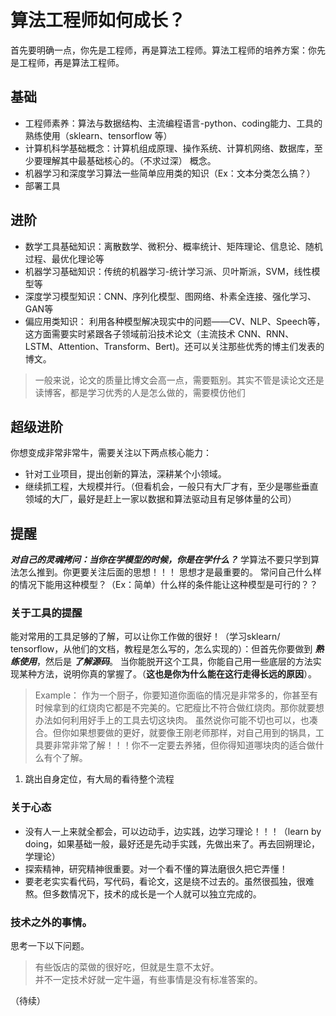 # 算法工程师如何成长？  

首先要明确一点，你先是工程师，再是算法工程师。算法工程师的培养方案：你先是工程师，再是算法工程师。

## 基础
* 工程师素养：算法与数据结构、主流编程语言-python、coding能力、工具的熟练使用（sklearn、tensorflow 等）
* 计算机科学基础概念：计算机组成原理、操作系统、计算机网络、数据库，至少要理解其中最基础核心的。（不求过深）
概念。
* 机器学习和深度学习算法一些简单应用类的知识（Ex：文本分类怎么搞？）
* 部署工具

## 进阶
* 数学工具基础知识：离散数学、微积分、概率统计、矩阵理论、信息论、随机过程、最优化理论等
* 机器学习基础知识：传统的机器学习-统计学习派、贝叶斯派，SVM，线性模型等
* 深度学习模型知识：CNN、序列化模型、图网络、朴素全连接、强化学习、GAN等
* 偏应用类知识： 利用各种模型解决现实中的问题——CV、NLP、Speech等，这方面需要实时紧跟各子领域前沿技术论文（主流技术 CNN、RNN、LSTM、Attention、Transform、Bert)。还可以关注那些优秀的博主们发表的博文。

> 一般来说，论文的质量比博文会高一点，需要甄别。其实不管是读论文还是读博客，都是学习优秀的人是怎么做的，需要模仿他们

## 超级进阶
你想变成非常非常牛，需要关注以下两点核心能力：
* 针对工业项目，提出创新的算法，深耕某个小领域。
* 继续抓工程，大规模并行。（但看机会，一般只有大厂才有，至少是哪些垂直领域的大厂，最好是赶上一家以数据和算法驱动且有足够体量的公司）

## 提醒
***对自己的灵魂拷问：当你在学模型的时候，你是在学什么？***
学算法不要只学到算法怎么推到。你更要关注后面的思想！！！ 思想才是最重要的。
常问自己什么样的情况下能用这种模型？（Ex：简单）什么样的条件能让这种模型是可行的？？

### 关于工具的提醒
能对常用的工具足够的了解，可以让你工作做的很好！（学习sklearn/ tensorflow，从他们的文档，教程是怎么写的，怎么实现的）：但首先你要做到 ***熟练使用***，然后是 ***了解源码***。 当你能脱开这个工具，你能自己用一些底层的方法实现某种方法，说明你真的掌握了。（**这也是你为什么能在这行走得长远的原因**）。
> Example： 作为一个厨子，你要知道你面临的情况是非常多的，你甚至有时候拿到的红烧肉它都是不完美的。它肥瘦比不符合做红烧肉。那你就要想办法如何利用好手上的工具去切这块肉。 虽然说你可能不切也可以，也凑合。但你如果想要做的更好，就要像王刚老师那样，对自己用到的锅具，工具要非常非常了解！！！你不一定要去养猪，但你得知道哪块肉的适合做什么有个了解。

1. 跳出自身定位，有大局的看待整个流程

### 关于心态
+ 没有人一上来就全都会，可以边动手，边实践，边学习理论！！！（learn by doing，如果基础一般，最好还是先动手实践，先做出来了。再去回朔理论，学理论）
+ 探索精神，研究精神很重要。对一个看不懂的算法磨很久把它弄懂！
+ 要老老实实看代码，写代码，看论文，这是绕不过去的。虽然很孤独，很难熬。但多数情况下，技术的成长是一个人就可以独立完成的。

### 技术之外的事情。
思考一下以下问题。
> 有些饭店的菜做的很好吃，但就是生意不太好。  
> 并不一定技术好就一定牛逼，有些事情是没有标准答案的。
> 
（待续）







